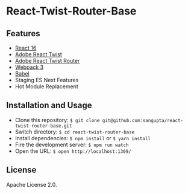 # React-Twist-Router-Base

## Features

* [React 16](https://reactjs.org/)
* [Adobe React Twist](https://github.com/adobe/twist)
* [Adobe React Twist Router](https://github.com/adobe/twist-router)
* [Webpack 3](https://webpack.js.org/)
* [Babel](https://babeljs.io/)
* Staging ES Next Features
* Hot Module Replacement

## Installation and Usage

* Clone this repository: `$ git clone git@github.com:sangupta/react-twist-router-base.git`
* Switch directory:  `$ cd react-twist-router-base`
* Install dependencies: `$ npm install` or `$ yarn install`
* Fire the development server: `$ npm run watch`
* Open the URL: `$ open http://localhost:1309/`

## License

Apache License 2.0.
